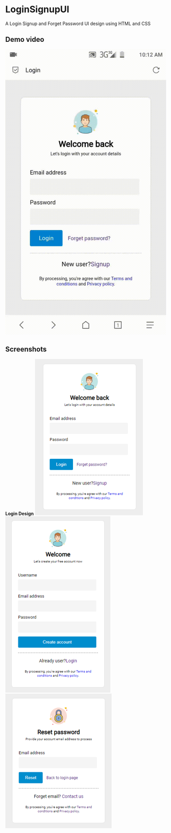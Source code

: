 # LoginSignupUI
A Login Signup and Forget Password UI design using HTML and CSS
## Demo video
![Demo](https://github.com/ovidas00/LoginSignupUI/raw/main/Demo/full_demo.gif)
## Screenshots
**Login Design**
![LoginSc](https://github.com/ovidas00/LoginSignupUI/raw/main/Demo/login_sc.PNG)
![LoginSc](https://github.com/ovidas00/LoginSignupUI/raw/main/Demo/signup_sc.PNG)
![LoginSc](https://github.com/ovidas00/LoginSignupUI/raw/main/Demo/forget_sc.PNG)

